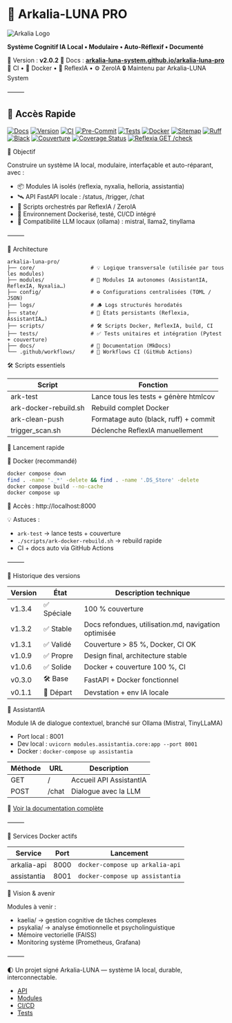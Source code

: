 # 🌌 Arkalia-LUNA PRO

![Arkalia Logo](https://example.com/logo.png)

**Système Cognitif IA Local • Modulaire • Auto-Réflexif • Documenté**

🧠 Version : **v2.0.2**
📘 Docs : **[arkalia-luna-system.github.io/arkalia-luna-pro](https://arkalia-luna-system.github.io/arkalia-luna-pro)**
🧪 CI • 🐳 Docker • 🧠 ReflexIA • ⚙️ ZeroIA
🔒 Maintenu par Arkalia-LUNA System

⸻

## 📘 Accès Rapide

[![Docs](https://img.shields.io/badge/docs-online-blue?logo=githubpages)](https://athalia-siwek.github.io/arkalia-luna-pro/)
[![Version](https://img.shields.io/badge/version-v1.3.4-purple?style=flat-square)](https://github.com/arkalia-luna-system/arkalia-luna-pro/releases)
[![CI](https://github.com/arkalia-luna-system/arkalia-luna-pro/actions/workflows/ci.yml/badge.svg)](https://github.com/arkalia-luna-system/arkalia-luna-pro/actions)
[![Pre-Commit](https://img.shields.io/badge/pre--commit-enabled-brightgreen)](https://pre-commit.com/)
[![Tests](https://img.shields.io/badge/tests-100%25-brightgreen?style=flat-square&logo=pytest)](https://github.com/arkalia-luna-system/arkalia-luna-pro/actions)
[![Docker](https://img.shields.io/badge/docker-ready-blue?style=flat-square)](https://www.docker.com/)
[![Sitemap](https://img.shields.io/badge/Sitemap-Online-blue)](https://arkalia-luna-system.github.io/arkalia-luna-pro/sitemap.xml)
[![Ruff](https://img.shields.io/badge/Ruff-validated-brightgreen?style=flat-square)](https://github.com/charliermarsh/ruff-pre-commit)
[![Black](https://img.shields.io/badge/Black-validated-brightgreen?style=flat-square)](https://github.com/psf/black)
[![Couverture](https://img.shields.io/badge/couverture-94%25-brightgreen)](htmlcov/index.html)
[![Coverage Status](https://img.shields.io/badge/coverage-100%25-brightgreen)](htmlcov/index.html)
[![Reflexia GET /check](https://img.shields.io/badge/Reflexia-GET_%2Fcheck-green?logo=fastapi)](https://arkalia-luna-system.github.io/arkalia-luna-pro/api)

🌟 Objectif

Construire un système IA local, modulaire, interfaçable et auto-réparant, avec :
- 📦 Modules IA isolés (reflexia, nyxalia, helloria, assistantia)
- 🛰️ API FastAPI locale : /status, /trigger, /chat
- 🔁 Scripts orchestrés par ReflexIA / ZeroIA
- 🐳 Environnement Dockerisé, testé, CI/CD intégré
- 🧠 Compatibilité LLM locaux (ollama) : mistral, llama2, tinyllama

⸻

🧱 Architecture

```
arkalia-luna-pro/
├── core/                  # 💡 Logique transversale (utilisée par tous les modules)
├── modules/               # 🧠 Modules IA autonomes (AssistantIA, ReflexIA, Nyxalia…)
├── config/                # ⚙️ Configurations centralisées (TOML / JSON)
├── logs/                  # 🪵 Logs structurés horodatés
├── state/                 # 💾 États persistants (Reflexia, AssistantIA…)
├── scripts/               # 🛠️ Scripts Docker, ReflexIA, build, CI
├── tests/                 # ✅ Tests unitaires et intégration (Pytest + couverture)
├── docs/                  # 📘 Documentation (MkDocs)
└── .github/workflows/     # 🔁 Workflows CI (GitHub Actions)
```

🛠️ Scripts essentiels

| Script               | Fonction                                      |
|----------------------|-----------------------------------------------|
| ark-test             | Lance tous les tests + génère htmlcov         |
| ark-docker-rebuild.sh| Rebuild complet Docker                        |
| ark-clean-push       | Formatage auto (black, ruff) + commit         |
| trigger_scan.sh      | Déclenche ReflexIA manuellement               |

🚀 Lancement rapide

🐳 Docker (recommandé)

```bash
docker compose down
find . -name '._*' -delete && find . -name '.DS_Store' -delete
docker compose build --no-cache
docker compose up
```

📍 Accès : http://localhost:8000

💡 Astuces :
- `ark-test` → lance tests + couverture
- `./scripts/ark-docker-rebuild.sh` → rebuild rapide
- CI + docs auto via GitHub Actions

⸻

📃 Historique des versions

| Version | État    | Description technique                             |
|---------|---------|--------------------------------------------------|
| v1.3.4  | ✅ Spéciale | 100 % couverture                                 |
| v1.3.2  | ✅ Stable  | Docs refondues, utilisation.md, navigation optimisée |
| v1.3.1  | ✅ Validé  | Couverture > 85 %, Docker, CI OK                 |
| v1.0.9  | ✅ Propre  | Design final, architecture stable                |
| v1.0.6  | ✅ Solide  | Docker + couverture 100 %, CI                    |
| v0.3.0  | 🛠️ Base   | FastAPI + Docker fonctionnel                     |
| v0.1.1  | 🚀 Départ | Devstation + env IA locale                       |

🧠 AssistantIA

Module IA de dialogue contextuel, branché sur Ollama (Mistral, TinyLLaMA)

- Port local : 8001
- Dev local : `uvicorn modules.assistantia.core:app --port 8001`
- Docker : `docker-compose up assistantia`

| Méthode | URL  | Description                      |
|---------|------|----------------------------------|
| GET     | /    | Accueil API AssistantIA          |
| POST    | /chat| Dialogue avec la LLM             |

📘 [Voir la documentation complète](docs/assistantia.md)

⸻

🐳 Services Docker actifs

| Service      | Port | Lancement                        |
|--------------|------|----------------------------------|
| arkalia-api  | 8000 | `docker-compose up arkalia-api`  |
| assistantia  | 8001 | `docker-compose up assistantia`  |

🧠 Vision & avenir

Modules à venir :
- kaelia/ → gestion cognitive de tâches complexes
- psykalia/ → analyse émotionnelle et psycholinguistique
- Mémoire vectorielle (FAISS)
- Monitoring système (Prometheus, Grafana)

⸻

🌓 Un projet signé Arkalia-LUNA — système IA local, durable, interconnectable.

- [API](https://arkalia-luna-system.github.io/arkalia-luna-pro/api)
- [Modules](https://arkalia-luna-system.github.io/arkalia-luna-pro/modules)
- [CI/CD](https://arkalia-luna-system.github.io/arkalia-luna-pro/ci-cd)
- [Tests](https://arkalia-luna-system.github.io/arkalia-luna-pro/tests)

<!-- Trigger CI -->
